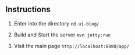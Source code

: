 ## Instructions

1. Enter into the directory
`cd ui-blog/`

2. Build and Start the server
`mvn jetty:run`

3. Visit the main page
`http://localhost:8080/app/`